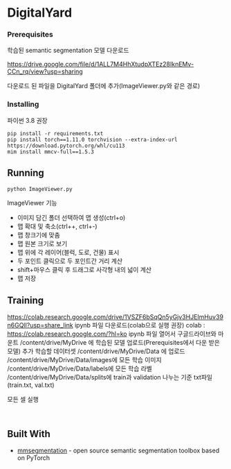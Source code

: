# DigitalYard

### Prerequisites

학습된 semantic segmentation 모델 다운로드

https://drive.google.com/file/d/1ALL7M4HhXtudpXTEz28IknEMv-CCn_rq/view?usp=sharing

다운로드 된 파일을 DigitalYard 폴더에 추가(ImageViewer.py와 같은 경로)


### Installing
파이썬 3.8 권장
```
pip install -r requirements.txt
pip install torch==1.11.0 torchvision --extra-index-url https://download.pytorch.org/whl/cu113
mim install mmcv-full==1.5.3
```


## Running

```
python ImageViewer.py

```
ImageViewer 기능
- 이미지 담긴 폴더 선택하여 맵 생성(ctrl+o)
- 맵 확대 및 축소(ctrl++, ctrl+-)
- 맵 창크기에 맞춤
- 맵 원본 크기로 보기
- 맵 위에 각 레이어(블럭, 도로, 건물) 표시
- 두 포인트 클릭으로 두 포인트간 거리 계산
- shift+마우스 클릭 후 드래그로 사각형 내의 넓이 계산
- 맵 저장

## Training
https://colab.research.google.com/drive/1VSZF6bSqQn5yGjv3HJEImHuv39n6GQlI?usp=share_link
ipynb 파일 다운로드(colab으로 실행 권장)
colab : https://colab.research.google.com/?hl=ko
ipynb 파일 열어서 구글드라이브와 마운트
/content/drive/MyDrive 에 학습된 모델 업로드(Prerequisites에서 다운 받은 모델)
추가 학습할 데이터셋 /content/drive/MyDrive/Data 에 업로드
/content/drive/MyDrive/Data/images에 모든 학습 이미지 
/content/drive/MyDrive/Data/labels에 모든 학습 라벨
/content/drive/MyDrive/Data/splits에 train과 validation 나누는 기준 txt파일(train.txt, val.txt)

모든 셀 실행

```


```

## Built With

* [mmsegmentation](https://github.com/open-mmlab/mmsegmentation) - open source semantic segmentation toolbox based on PyTorch



